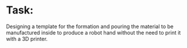 # Task:
Designing a template for the formation and pouring the material to be manufactured inside to produce a robot hand without the need to print it with a 3D printer.
